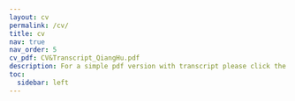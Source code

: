 ```yaml
---
layout: cv
permalink: /cv/
title: cv
nav: true
nav_order: 5
cv_pdf: CV&Transcript_QiangHu.pdf
description: For a simple pdf version with transcript please click the button on the right.
toc:
  sidebar: left
---
```

